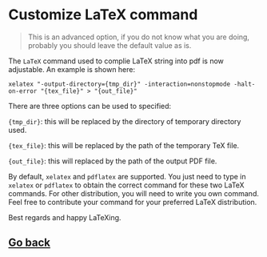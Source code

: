# Customize LaTeX command

> This is an advanced option, if you do not know what you are doing, probably you should leave the default value as is.

The `LaTeX` command used to complie LaTeX string into pdf is now adjustable. An example is shown here:

`xelatex "-output-directory={tmp_dir}" -interaction=nonstopmode -halt-on-error "{tex_file}" > "{out_file}"`

There are three options can be used to specified:

`{tmp_dir}`: this will be replaced by the directory of temporary directory used.

`{tex_file}`: this will be replaced by the path of the temporary TeX file.

`{out_file}`: this will replaced by the path of the output PDF file.

By default, `xelatex` and `pdflatex` are supported. You just need to type in `xelatex` or `pdflatex` to obtain the correct command for these two LaTeX commands. For other distribution, you will need to write you own command. Feel free to contribute your command for your preferred LaTeX distribution.

Best regards and happy LaTeXing.

## [Go back](/)
